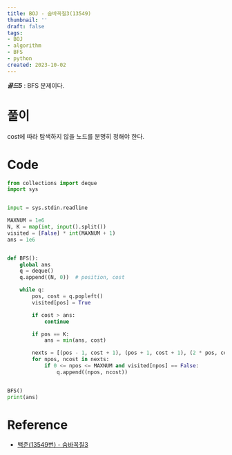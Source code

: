 ```yaml
---
title: BOJ - 숨바꼭질3(13549)
thumbnail: ''
draft: false
tags:
- BOJ
- algorithm
- BFS
- python
created: 2023-10-02
---
```


***골드5*** : BFS 문제이다.

# 풀이

cost에 따라 탐색하지 않을 노드를 분명히 정해야 한다.

# Code

````python
from collections import deque
import sys


input = sys.stdin.readline

MAXNUM = 1e6
N, K = map(int, input().split())
visited = [False] * int(MAXNUM + 1)
ans = 1e6


def BFS():
    global ans
    q = deque()
    q.append((N, 0))  # position, cost

    while q:
        pos, cost = q.popleft()
        visited[pos] = True

        if cost > ans:
            continue

        if pos == K:
            ans = min(ans, cost)

        nexts = [(pos - 1, cost + 1), (pos + 1, cost + 1), (2 * pos, cost)]
        for npos, ncost in nexts:
            if 0 <= npos <= MAXNUM and visited[npos] == False:
                q.append((npos, ncost))


BFS()
print(ans)
````

# Reference

* [백준(13549번) - 숨바꼭질3](https://www.acmicpc.net/problem/13549)
